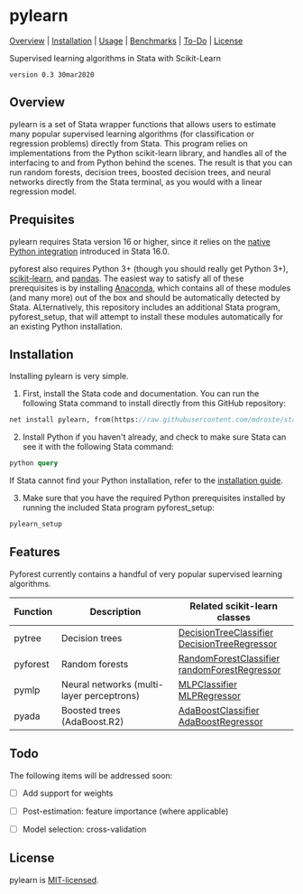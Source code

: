 
pylearn
=================================

[Overview](#overview)
| [Installation](#installation)
| [Usage](#usage)
| [Benchmarks](#benchmarks)
| [To-Do](#todo)
| [License](#license)

Supervised learning algorithms in Stata with Scikit-Learn

`version 0.3 30mar2020`


Overview
---------------------------------

pylearn is a set of Stata wrapper functions that allows users to estimate many popular supervised learning algorithms (for classification or regression problems) directly from Stata. This program relies on implementations from the Python scikit-learn library, and handles all of the interfacing to and from Python behind the scenes. The result is that you can run random forests, decision trees, boosted decision trees, and neural networks directly from the Stata terminal, as you would with a linear regression model.


Prequisites
---------------------------------

pylearn requires Stata version 16 or higher, since it relies on the [native Python integration](https://www.stata.com/new-in-stata/python-integration/) introduced in Stata 16.0. 

pyforest also requires Python 3+ (though you should really get Python 3+), [scikit-learn](https://scikit-learn.org), and [pandas](https://pandas.pydata.org/). The easiest way to satisfy all of these prerequisites is by installing [Anaconda](https://www.anaconda.com/distribution/#download-section), which contains all of these modules (and many more) out of the box and should be automatically detected by Stata. ALternatively, this repository includes an additional Stata program, pyforest_setup, that will attempt to install these modules automatically for an existing Python installation. 


Installation
---------------------------------

Installing pylearn is very simple.

1. First, install the Stata code and documentation. You can run the following Stata command to install directly from this GitHub repository:

```stata
net install pylearn, from(https://raw.githubusercontent.com/mdroste/stata-learn/master/src) replace
```

2. Install Python if you haven't already, and check to make sure Stata can see it with the following Stata command:
```stata
python query
```

If Stata cannot find your Python installation, refer to the [installation guide](docs/install.md).

3. Make sure that you have the required Python prerequisites installed by running the included Stata program pyforest_setup:

```stata
pylearn_setup
```


Features
---------------------------------

Pyforest currently contains a handful of very popular supervised learning algorithms.


| Function     | Description                               | Related scikit-learn classes                     | 
| ------------ | -----------                               | ------------------------------                    |
| pytree       | Decision trees                           |  [DecisionTreeClassifier](https://scikit-learn.org/stable/modules/generated/sklearn.tree.DecisionTreeClassifier.html)<br>[DecisionTreeRegressor](https://scikit-learn.org/stable/modules/generated/sklearn.tree.DecisionTreeRegressor.html)    |
| pyforest     | Random forests                            |  [RandomForestClassifier](https://scikit-learn.org/stable/modules/generated/sklearn.ensemble.RandomForestClassifier.html)<br>[randomForestRegressor](https://scikit-learn.org/stable/modules/generated/sklearn.ensemble.RandomForestRegressor.html)    | 
| pymlp        | Neural networks (multi-layer perceptrons) |  [MLPClassifier](https://scikit-learn.org/stable/modules/generated/sklearn.neural_network.MLPClassifier.html)<br>[MLPRegressor](https://scikit-learn.org/stable/modules/generated/sklearn.neural_network.MLPClassifier.html)    |
| pyada        | Boosted trees (AdaBoost.R2)               |  [AdaBoostClassifier](https://scikit-learn.org/stable/modules/generated/sklearn.ensemble.AdaBoostClassifier.html)<br>[AdaBoostRegressor](https://scikit-learn.org/stable/modules/generated/sklearn.ensemble.AdaBoostRegressor.html)    |
  
Todo
---------------------------------

The following items will be addressed soon:

- [ ] Add support for weights
- [ ] Post-estimation: feature importance (where applicable)
- [ ] Model selection: cross-validation


License
---------------------------------

pylearn is [MIT-licensed](https://github.com/mdroste/stata-pylearn/blob/master/LICENSE).
